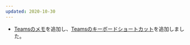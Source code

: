 ```yaml
---
updated: 2020-10-30
---
```

- [Teamsのメモ](/it/teams/)を追加し、[Teamsのキーボードショートカット](/it/teams/keyboard_shortcuts.html)を追加しました。
